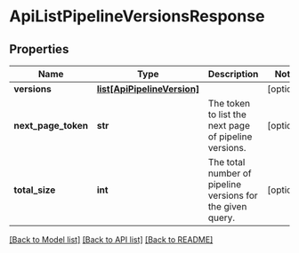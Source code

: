 # ApiListPipelineVersionsResponse

## Properties
Name | Type | Description | Notes
------------ | ------------- | ------------- | -------------
**versions** | [**list[ApiPipelineVersion]**](ApiPipelineVersion.md) |  | [optional] 
**next_page_token** | **str** | The token to list the next page of pipeline versions. | [optional] 
**total_size** | **int** | The total number of pipeline versions for the given query. | [optional] 

[[Back to Model list]](../README.md#documentation-for-models) [[Back to API list]](../README.md#documentation-for-api-endpoints) [[Back to README]](../README.md)


